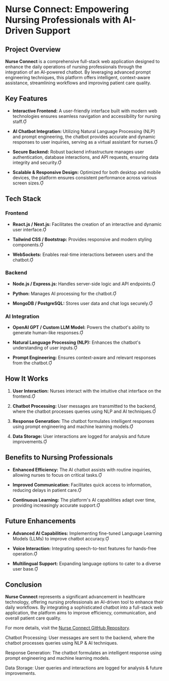 # Nurse Connect: Empowering Nursing Professionals with AI-Driven Support

## Project Overview

**Nurse Connect** is a comprehensive full-stack web application designed to enhance the daily operations of nursing professionals through the integration of an AI-powered chatbot. By leveraging advanced prompt engineering techniques, this platform offers intelligent, context-aware assistance, streamlining workflows and improving patient care quality.

## Key Features

- **Interactive Frontend:** A user-friendly interface built with modern web technologies ensures seamless navigation and accessibility for nursing staff.

- **AI Chatbot Integration:** Utilizing Natural Language Processing (NLP) and prompt engineering, the chatbot provides accurate and dynamic responses to user inquiries, serving as a virtual assistant for nurses.

- **Secure Backend:** Robust backend infrastructure manages user authentication, database interactions, and API requests, ensuring data integrity and security.

- **Scalable & Responsive Design:** Optimized for both desktop and mobile devices, the platform ensures consistent performance across various screen sizes.

## Tech Stack

### Frontend

- **React.js / Next.js:** Facilitates the creation of an interactive and dynamic user interface.

- **Tailwind CSS / Bootstrap:** Provides responsive and modern styling components.

- **WebSockets:** Enables real-time interactions between users and the chatbot.

### Backend

- **Node.js / Express.js:** Handles server-side logic and API endpoints.

- **Python:** Manages AI processing for the chatbot.

- **MongoDB / PostgreSQL:** Stores user data and chat logs securely.

### AI Integration

- **OpenAI GPT / Custom LLM Model:** Powers the chatbot's ability to generate human-like responses.

- **Natural Language Processing (NLP):** Enhances the chatbot's understanding of user inputs.

- **Prompt Engineering:** Ensures context-aware and relevant responses from the chatbot.

## How It Works

1. **User Interaction:** Nurses interact with the intuitive chat interface on the frontend.

2. **Chatbot Processing:** User messages are transmitted to the backend, where the chatbot processes queries using NLP and AI techniques.

3. **Response Generation:** The chatbot formulates intelligent responses using prompt engineering and machine learning models.

4. **Data Storage:** User interactions are logged for analysis and future improvements.

## Benefits to Nursing Professionals

- **Enhanced Efficiency:** The AI chatbot assists with routine inquiries, allowing nurses to focus on critical tasks.

- **Improved Communication:** Facilitates quick access to information, reducing delays in patient care.

- **Continuous Learning:** The platform's AI capabilities adapt over time, providing increasingly accurate support.

## Future Enhancements

- **Advanced AI Capabilities:** Implementing fine-tuned Language Learning Models (LLMs) to improve chatbot accuracy.

- **Voice Interaction:** Integrating speech-to-text features for hands-free operation.

- **Multilingual Support:** Expanding language options to cater to a diverse user base.

## Conclusion

**Nurse Connect** represents a significant advancement in healthcare technology, offering nursing professionals an AI-driven tool to enhance their daily workflows. By integrating a sophisticated chatbot into a full-stack web application, the platform aims to improve efficiency, communication, and overall patient care quality.

For more details, visit the [Nurse Connect GitHub Repository](https://github.com/ManasThinkPad/Nurse_Connect/tree/main). 

Chatbot Processing: User messages are sent to the backend, where the chatbot processes queries using NLP & AI techniques.

Response Generation: The chatbot formulates an intelligent response using prompt engineering and machine learning models.

Data Storage: User queries and interactions are logged for analysis & future improvements.

